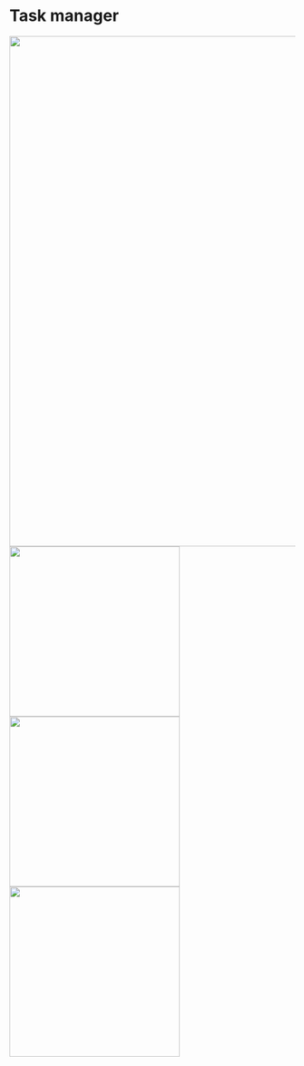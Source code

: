 # Task manager
<img src="https://github.com/user-attachments/assets/e047ebd5-8b5d-4bb9-98fd-ec98a04a4dcd" width="900"/>
<img src="https://github.com/user-attachments/assets/fecf5bcd-8697-4167-bace-c907dab8709b" width="300"/>
<img src="https://github.com/user-attachments/assets/759f94b2-8862-4248-9454-5bb7b0777817" width="300"/>
<img src="https://github.com/user-attachments/assets/b5b5090b-2a19-4805-a02e-3c7c63566827" width="300"/>




